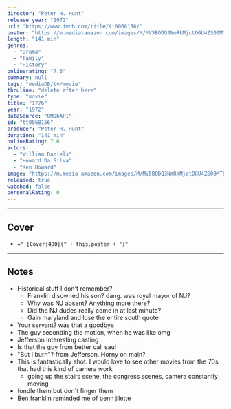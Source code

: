 ```yaml
---
director: "Peter H. Hunt"
release year: "1972"
url: "https://www.imdb.com/title/tt0068156/"
poster: "https://m.media-amazon.com/images/M/MV5BODQ3NmRkMjctOGU4ZS00MTEyLWE0ZDgtMGU0OGQwMThlMTQyXkEyXkFqcGc@._V1_SX300.jpg"
length: "141 min"
genres: 
  - "Drama"
  - "Family"
  - "History"
onlinerating: "7.6"
summary: null
tags: "mediaDB/tv/movie"
thruline: "delete after here"
type: "movie"
title: "1776"
year: "1972"
dataSource: "OMDbAPI"
id: "tt0068156"
producer: "Peter H. Hunt"
duration: "141 min"
onlineRating: 7.6
actors: 
  - "William Daniels"
  - "Howard Da Silva"
  - "Ken Howard"
image: "https://m.media-amazon.com/images/M/MV5BODQ3NmRkMjctOGU4ZS00MTEyLWE0ZDgtMGU0OGQwMThlMTQyXkEyXkFqcGc@._V1_SX300.jpg"
released: true
watched: false
personalRating: 0
---
```



---
## Cover

- `="![Cover|400](" + this.poster + ")"`

---
## Notes
- Historical stuff I don't remember?
	- Franklin disowned his son? dang. was royal mayor of NJ?
	- Why was NJ absent? Anything more there?
	- Did the NJ dudes really come in at last minute?
	- Gain maryland and lose the entire south quote
- Your servant? was that a goodbye
- The guy seconding the motion, when he was like omg
- Jefferson interesting casting
- Is that the guy from better call saul
- "But I burn"? from Jefferson. Horny on main?
- This is fantastically shot. I would love to see other movies from the 70s that had this kind of camera work
	- going up the stairs scene, the congress scenes, camera constantly moving
- fondle them but don't finger them
- Ben franklin reminded me of penn jilette
